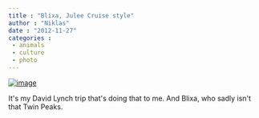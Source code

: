 ```yaml
---
title : "Blixa, Julee Cruise style"
author : "Niklas"
date : "2012-11-27"
categories : 
 - animals
 - culture
 - photo
---
```


[![image](https://niklasblog.com/wp-content/wpid-CameraZOOM-20121127214303709.jpg)](https://niklasblog.com/wp-content/wpid-CameraZOOM-20121127214303709.jpg)

It's my David Lynch trip that's doing that to me. And Blixa, who sadly isn't that Twin Peaks.
